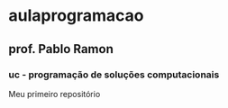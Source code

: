 # aulaprogramacao
## prof. Pablo Ramon 
### uc - programação de soluções computacionais 
Meu primeiro repositório
